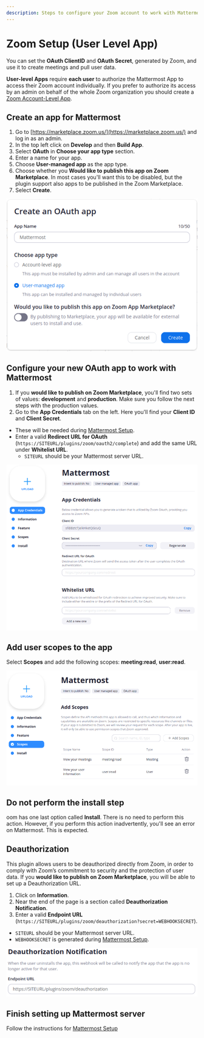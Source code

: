 ```yaml
---
description: Steps to configure your Zoom account to work with Mattermost
---
```


# Zoom Setup \(User Level App\)

You can set the **OAuth ClientID** and **OAuth Secret**, generated by Zoom, and use it to create meetings and pull user data.

**User-level Apps** require **each user** to authorize the Mattermost App to access their Zoom account individually. If you prefer to authorize its access by an admin on behalf of the whole Zoom organization you should create a [Zoom Account-Level App](zoom-setup-oauth.md).

## Create an app for Mattermost

1. Go to [https://marketplace.zoom.us/](https://marketplace.zoom.us/) and log in as an admin.
2. In the top left click on **Develop** and then **Build App**.
3. Select **OAuth** in **Choose your app type** section.
4. Enter a name for your app.
5. Choose **User-managed app** as the app type.
6. Choose whether you **Would like to publish this app on Zoom Marketplace**. In most cases you'll want this to be disabled, but the plugin support also apps to be published in the Zoom Marketplace.
7. Select **Create**.

![Create an OAuth app screen](../../.gitbook/assets/screenshot-from-2020-06-05-19-31-06%20%282%29.png)

## Configure your new OAuth app to work with Mattermost

1. If you **would like to publish on Zoom Marketplace**, you'll find two sets of values: **development** and **production**. Make sure you follow the next steps with the production values.
2. Go to the **App Credentials** tab on the left. Here you'll find your **Client ID** and **Client Secret**.
  * These will be needed during [Mattermost Setup]().
* Enter a valid **Redirect URL for OAuth** \(`https://SITEURL/plugins/zoom/oauth2/complete`\) and add the same URL under **Whitelist URL**.
  * `SITEURL` should be your Mattermost server URL.

![App Credentials screen](../../.gitbook/assets/screenshot-from-2020-06-05-19-34-13%20%282%29.png)

## Add user scopes to the app

Select **Scopes** and add the following scopes: **meeting:read**, **user:read**.

![Scopes screen](../../.gitbook/assets/screenshot-from-2020-06-05-19-37-47%20%282%29.png)

## Do not perform the install step

oom has one last option called **Install**. There is no need to perform this action. However, if you perform this action inadvertently, you'll see an error on Mattermost. This is expected.

## Deauthorization

This plugin allows users to be deauthorized directly from Zoom, in order to comply with Zoom’s commitment to security and the protection of user data. If you **would like to publish on Zoom Marketplace**, you will be able to set up a Deauthorization URL.

1. Click on **Information**.
2. Near the end of the page is a section called **Deauthorization Notification**.
3. Enter a valid **Endpoint URL** \(`https://SITEURL/plugins/zoom/deauthorization?secret=WEBHOOKSECRET`\). 
  * `SITEURL` should be your Mattermost server URL.
  * `WEBHOOKSECRET` is generated during [Mattermost Setup]().

![Deauthorization Notification section](../../.gitbook/assets/screenshot-from-2020-06-05-20-04-33%20%282%29.png)

## Finish setting up Mattermost server

Follow the instructions for [Mattermost Setup]()
